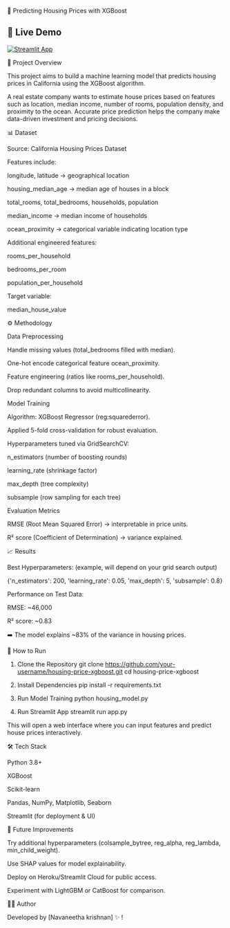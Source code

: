 🏡 Predicting Housing Prices with XGBoost

## 🚀 Live Demo
[![Streamlit App](https://img.shields.io/badge/Streamlit-Live%20Demo-brightgreen?logo=streamlit)](https://boosting-5x7w6cv8agrddwexchpu8e.streamlit.app/)

📌 Project Overview

This project aims to build a machine learning model that predicts housing prices in California using the XGBoost algorithm.

A real estate company wants to estimate house prices based on features such as location, median income, number of rooms, population density, and proximity to the ocean. Accurate price prediction helps the company make data-driven investment and pricing decisions.

📊 Dataset

Source: California Housing Prices Dataset 

Features include:

longitude, latitude → geographical location

housing_median_age → median age of houses in a block

total_rooms, total_bedrooms, households, population

median_income → median income of households

ocean_proximity → categorical variable indicating location type

Additional engineered features:

rooms_per_household

bedrooms_per_room

population_per_household

Target variable:

median_house_value

⚙️ Methodology

Data Preprocessing

Handle missing values (total_bedrooms filled with median).

One-hot encode categorical feature ocean_proximity.

Feature engineering (ratios like rooms_per_household).

Drop redundant columns to avoid multicollinearity.

Model Training

Algorithm: XGBoost Regressor (reg:squarederror).

Applied 5-fold cross-validation for robust evaluation.

Hyperparameters tuned via GridSearchCV:

n_estimators (number of boosting rounds)

learning_rate (shrinkage factor)

max_depth (tree complexity)

subsample (row sampling for each tree)

Evaluation Metrics

RMSE (Root Mean Squared Error) → interpretable in price units.

R² score (Coefficient of Determination) → variance explained.

📈 Results

Best Hyperparameters: (example, will depend on your grid search output)

{'n_estimators': 200, 'learning_rate': 0.05, 'max_depth': 5, 'subsample': 0.8}


Performance on Test Data:

RMSE: ~46,000

R² score: ~0.83

➡️ The model explains ~83% of the variance in housing prices.

🚀 How to Run
1. Clone the Repository
git clone https://github.com/your-username/housing-price-xgboost.git
cd housing-price-xgboost

2. Install Dependencies
pip install -r requirements.txt

3. Run Model Training
python housing_model.py

4. Run Streamlit App
streamlit run app.py


This will open a web interface where you can input features and predict house prices interactively.

🛠️ Tech Stack

Python 3.8+

XGBoost

Scikit-learn

Pandas, NumPy, Matplotlib, Seaborn

Streamlit (for deployment & UI)

📌 Future Improvements

Try additional hyperparameters (colsample_bytree, reg_alpha, reg_lambda, min_child_weight).

Use SHAP values for model explainability.

Deploy on Heroku/Streamlit Cloud for public access.

Experiment with LightGBM or CatBoost for comparison.

👨‍💻 Author

Developed by [Navaneetha krishnan] ✨
!
